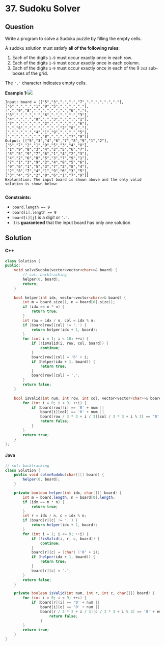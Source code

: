 # 37. Sudoku Solver

## Question

Write a program to solve a Sudoku puzzle by filling the empty cells.

A sudoku solution must satisfy **all of the following rules**:

1. Each of the digits `1-9` must occur exactly once in each row.
2. Each of the digits `1-9` must occur exactly once in each column.
3. Each of the digits `1-9` must occur exactly once in each of the 9 `3x3` sub-boxes of the grid.

The `'.'` character indicates empty cells.

**Example 1:**![](https://upload.wikimedia.org/wikipedia/commons/thumb/f/ff/Sudoku-by-L2G-20050714.svg/250px-Sudoku-by-L2G-20050714.svg.png)

```
Input: board = [["5","3",".",".","7",".",".",".","."],["6",".",".","1","9","5",".",".","."],[".","9","8",".",".",".",".","6","."],["8",".",".",".","6",".",".",".","3"],["4",".",".","8",".","3",".",".","1"],["7",".",".",".","2",".",".",".","6"],[".","6",".",".",".",".","2","8","."],[".",".",".","4","1","9",".",".","5"],[".",".",".",".","8",".",".","7","9"]]
Output: [["5","3","4","6","7","8","9","1","2"],["6","7","2","1","9","5","3","4","8"],["1","9","8","3","4","2","5","6","7"],["8","5","9","7","6","1","4","2","3"],["4","2","6","8","5","3","7","9","1"],["7","1","3","9","2","4","8","5","6"],["9","6","1","5","3","7","2","8","4"],["2","8","7","4","1","9","6","3","5"],["3","4","5","2","8","6","1","7","9"]]
Explanation: The input board is shown above and the only valid solution is shown below:


```

**Constraints:**

* `board.length == 9`
* `board[i].length == 9`
* `board[i][j]` is a digit or `'.'`.
* It is **guaranteed** that the input board has only one solution.

## Solution

#### C++

```cpp
class Solution {
public:
    void solveSudoku(vector<vector<char>>& board) {
        // sol: backtracking
        helper(0, board);
        return;
    }
    
    bool helper(int idx, vector<vector<char>>& board) {
        int m = board.size(), n = board[0].size();
        if (idx == m * n) {
            return true;
        }
        int row = idx / n, col = idx % n;
        if (board[row][col] != '.') {
            return helper(idx + 1, board);
        }
        for (int i = 1; i < 10; ++i) {
            if (!isValid(i, row, col, board)) {
                continue;
            }
            board[row][col] = '0' + i;
            if (helper(idx + 1, board)) {
                return true;
            }
            board[row][col] = '.';
        }
        return false;
    }
    
    bool isValid(int num, int row, int col, vector<vector<char>>& board) {
        for (int i = 0; i < 9; ++i) {
            if (board[row][i] == '0' + num ||
                board[i][col] == '0' + num ||
                board[row / 3 * 3 + i / 3][col / 3 * 3 + i % 3] == '0' + num) {
                return false;
            }
        }
        return true;
    }
};
```

#### Java

```java
// sol: backtracking
class Solution {
    public void solveSudoku(char[][] board) {
        helper(0, board);
    }

    private boolean helper(int idx, char[][] board) {
        int m = board.length, n = board[0].length;
        if (idx == m * n) {
            return true;
        }
        int r = idx / n, c = idx % n;
        if (board[r][c] != '.') {
            return helper(idx + 1, board);
        }
        for (int i = 1; i <= 9; ++i) {
            if (!isValid(i, r, c, board)) {
                continue;
            }
            board[r][c] = (char) ('0' + i);
            if (helper(idx + 1, board)) {
                return true;
            }
            board[r][c] = '.';
        }
        return false;
    }

    private boolean isValid(int num, int r, int c, char[][] board) {
        for (int i = 0; i < 9; ++i) {
            if (board[r][i] == '0' + num ||
                board[i][c] == '0' + num ||
                board[r / 3 * 3 + i / 3][c / 3 * 3 + i % 3] == '0' + num) {
                    return false;
                }
        }
        return true;
    }
}
```
